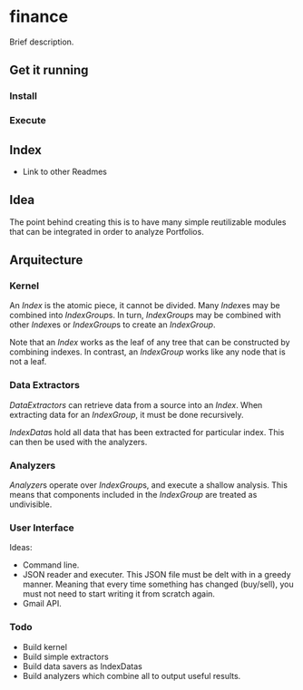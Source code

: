 # finance

Brief description.

## Get it running

### Install 

### Execute

## Index 

* Link to other Readmes

## Idea

The point behind creating this is to have many simple reutilizable modules that can be integrated in order to analyze Portfolios. 

## Arquitecture

### Kernel

An *Index* is the atomic piece, it cannot be divided. 
Many *Index*es may be combined into *IndexGroup*s. 
In turn, *IndexGroup*s may be combined with other *Index*es or *IndexGroup*s to create an *IndexGroup*. 

Note that an *Index* works as the leaf of any tree that can be constructed by combining indexes. In contrast, an *IndexGroup* works like any node that is not a leaf. 

### Data Extractors

*DataExtractors* can retrieve data from a source into an *Index*. 
When extracting data for an *IndexGroup*, it must be done recursively.

*IndexData*s hold all data that has been extracted for particular index. This can then be used with the analyzers. 

### Analyzers

*Analyzer*s operate over *IndexGroup*s, and execute a shallow analysis. This means that components included in the *IndexGroup* are treated as undivisible. 

### User Interface

Ideas:
* Command line. 
* JSON reader and executer. This JSON file must be delt with in a greedy manner. Meaning that every time something has changed (buy/sell), you must not need to start writing it from scratch again. 
* Gmail API. 

### Todo

* Build kernel
* Build simple extractors
* Build data savers as IndexDatas
* Build analyzers which combine all to output useful results. 
